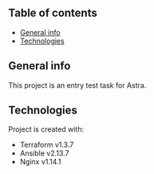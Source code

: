 ## Table of contents
* [General info](#general-info)
* [Technologies](#technologies)

## General info
This project is an entry test task for Astra.
	
## Technologies
Project is created with:
* Terraform v1.3.7
* Ansible v2.13.7
* Nginx v1.14.1
